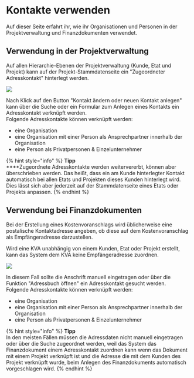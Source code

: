 # Kontakte verwenden

Auf dieser Seite erfahrt ihr, wie ihr Organisationen und Personen in der Projektverwaltung und Finanzdokumenten verwendet.

## Verwendung in der Projektverwaltung

Auf allen Hierarchie-Ebenen der Projektverwaltung (Kunde, Etat und Projekt) kann auf der Projekt-Stammdatenseite ein "Zugeordneter Adresskontakt" hinterlegt werden.

![](../.gitbook/assets/bildschirmfoto-2020-01-17-um-16.20.36.png)

Nach Klick auf den Button "Kontakt ändern oder neuen Kontakt anlegen" kann über die Suche oder ein Formular zum Anlegen eines Kontakts ein Adresskontakt verknüpft werden. \
Folgende Adresskontakte können verknüpft werden:

* eine Organisation&#x20;
* eine Organisation mit einer Person als Ansprechpartner innerhalb der Organisation
* eine Person als Privatpersonen & Einzelunternehmer

{% hint style="info" %}
**Tipp**\
****Zugeordnete Adresskontakte werden weitervererbt, können aber überschrieben werden. Das heißt, dass ein am Kunde hinterlegter Kontakt automatisch bei allen Etats und Projekten dieses Kunden hinterlegt wird. Dies lässt sich aber jederzeit auf der Stammdatenseite eines Etats oder Projekts anpassen.
{% endhint %}

## Verwendung bei Finanzdokumenten

Bei der Erstellung eines Kostenvoranschlags wird üblicherweise eine postalische Kontaktadresse angeben, ob diese auf dem Kostenvoranschlag als Empfängeradresse darzustellen.&#x20;

Wird eine KVA unabhängig von einem Kunden, Etat oder Projekt erstellt, kann das System dem KVA keine Empfängeradresse zuordnen.&#x20;

![](../.gitbook/assets/bildschirmfoto-2020-01-17-um-16.48.33.png)

In diesem Fall sollte die Anschrift manuell eingetragen oder über die Funktion "Adressbuch öffnen" ein Adresskontakt gesucht werden.\
Folgende Adresskontakte können verknüpft werden:

* eine Organisation&#x20;
* eine Organisation mit einer Person als Ansprechpartner innerhalb der Organisation
* eine Person als Privatpersonen & Einzelunternehmer

{% hint style="info" %}
**Tipp**\
In den meisten Fällen müssen die Adressdaten nicht manuell eingetragen oder über die Suche zugeordnet werden, weil das System das Finanzdokument einem Adresskontakt zuordnen kann wenn das Dokument mit einem Projekt verknüpft ist und die Adresse die mit dem Kunden des Projekt verknüpft wurde, beim Anlegen des Finanzdokuments automatisch vorgeschlagen wird.
{% endhint %}
